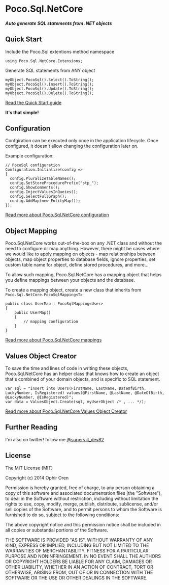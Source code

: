 # Poco.Sql.NetCore
##### Auto generate SQL statements from .NET objects

## Quick Start

Include the Poco.Sql extentions method namespace

```
using Poco.Sql.NetCore.Extensions;
```

Generate SQL statements from ANY object

```
myObject.PocoSql().Select().ToString();
myObject.PocoSql().Insert().ToString();
myObject.PocoSql().Update().ToString();
myObject.PocoSql().Delete().ToString();
```

[Read the Quick Start guide](https://github.com/developer82/Poco.Sql.NetCore/wiki/Quick-Start)

**It's that simple!**

## Configuration
Confgiration can be executed only once in the application lifecycle. Once configured, it doesn't allow changing the configuration later on.

Example configuration:
```
// PocoSql configuration
Configuration.Initialize(config =>
{
  config.PluralizeTableNames();
  config.SetStoreProcedurePrefix("stp_");
  config.ShowComments();
  config.InjectValuesInQueies();
  config.SelectFullGraph();
  config.AddMap(new EntityMap());
});
```
[Read more about Poco.Sql.NetCore configuration](https://github.com/developer82/Poco.Sql.NetCore/wiki/Configuration)

## Object Mapping

Poco.Sql.NetCore works out-of-the-box on any .NET class and without the need to configure or map anything. However, there might be cases where we would like to apply mapping on objects - map relationships between objects, map object properties to database fields, ignore properties, set custom table name for object, define stored procedures, and more...

To allow such mapping, Poco.Sql.NetCore has a mapping object that helps you define mappings between your objects and the database.

To create a mapping object, create a new class that inherits from `Poco.Sql.NetCore.PocoSqlMapping<T>`

```
public class UserMap : PocoSqlMapping<User>
{
    public UserMap()
    {
        // mapping configuration
    }
}
```

[Read more about Poco.Sql.NetCore mappings](https://github.com/developer82/Poco.Sql.NetCore/wiki/Object-Mapping)

## Values Object Creator

To save the time and lines of code in writing these objects, Poco.Sql.NetCore has an helper class that knows how to create an object that's combined of your domain objects, and is specific to SQL statement.

```
var sql = "insert into Users(FirstName, LastName, DateOfBirth, LuckyNumber, IsRegistered) values(@FirstName, @LastName, @DateOfBirth, @LuckyNumber, @IsRegistered)";
var data = ValuesObject.Create(sql, myUserObject /* , ... */);
```

[Read more about Poco.Sql.NetCore Values Object Creator](https://github.com/developer82/Poco.Sql.NetCore/wiki/Values-Object-Creator)

## Further Reading

I'm also on twitter! follow me [@supervill_dev82](https://twitter.com/supervill_dev82)

## License

The MIT License (MIT)

Copyright (c) 2014 Ophir Oren

Permission is hereby granted, free of charge, to any person obtaining a copy
of this software and associated documentation files (the "Software"), to deal
in the Software without restriction, including without limitation the rights
to use, copy, modify, merge, publish, distribute, sublicense, and/or sell
copies of the Software, and to permit persons to whom the Software is
furnished to do so, subject to the following conditions:

The above copyright notice and this permission notice shall be included in
all copies or substantial portions of the Software.

THE SOFTWARE IS PROVIDED "AS IS", WITHOUT WARRANTY OF ANY KIND, EXPRESS OR
IMPLIED, INCLUDING BUT NOT LIMITED TO THE WARRANTIES OF MERCHANTABILITY,
FITNESS FOR A PARTICULAR PURPOSE AND NONINFRINGEMENT. IN NO EVENT SHALL THE
AUTHORS OR COPYRIGHT HOLDERS BE LIABLE FOR ANY CLAIM, DAMAGES OR OTHER
LIABILITY, WHETHER IN AN ACTION OF CONTRACT, TORT OR OTHERWISE, ARISING FROM,
OUT OF OR IN CONNECTION WITH THE SOFTWARE OR THE USE OR OTHER DEALINGS IN
THE SOFTWARE.
